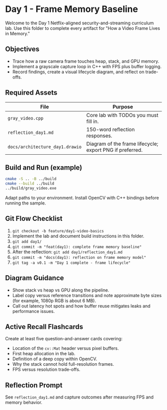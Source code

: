 # Day 1 - Frame Memory Baseline

Welcome to the Day 1 Netflix-aligned security-and-streaming curriculum lab. Use this folder to complete every artifact for "How a Video Frame Lives in Memory."

## Objectives
- Trace how a raw camera frame touches heap, stack, and GPU memory.
- Implement a grayscale capture loop in C++ with FPS plus buffer logging.
- Record findings, create a visual lifecycle diagram, and reflect on trade-offs.

## Required Assets
| File | Purpose |
| --- | --- |
| `gray_video.cpp` | Core lab with TODOs you must fill in. |
| `reflection_day1.md` | 150-word reflection responses. |
| `docs/architecture_day1.drawio` | Diagram of the frame lifecycle; export PNG if preferred. |

## Build and Run (example)
```bash
cmake -S .. -B ../build
cmake --build ../build
../build/gray_video.exe
```
Adapt paths to your environment. Install OpenCV with C++ bindings before running the sample.

## Git Flow Checklist
1. `git checkout -b feature/day1-video-basics`
2. Implement the lab and document build instructions in this folder.
3. `git add day1/`
4. `git commit -m "feat(day1): complete frame memory baseline"`
5. After the reflection: `git add day1/reflection_day1.md`
6. `git commit -m "docs(day1): reflection on frame memory model"`
7. `git tag -a v0.1 -m "Day 1 complete - frame lifecycle"`

## Diagram Guidance
- Show stack vs heap vs GPU along the pipeline.
- Label copy versus reference transitions and note approximate byte sizes (for example, 1080p RGB is about 6 MB).
- Call out latency hot spots and how buffer reuse mitigates leaks and performance issues.

## Active Recall Flashcards
Create at least five question-and-answer cards covering:
- Location of the `cv::Mat` header versus pixel buffers.
- First heap allocation in the lab.
- Definition of a deep copy within OpenCV.
- Why the stack cannot hold full-resolution frames.
- FPS versus resolution trade-offs.

## Reflection Prompt
See `reflection_day1.md` and capture outcomes after measuring FPS and memory behavior.
